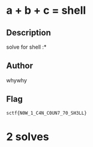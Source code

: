 # a + b + c = shell

## Description

solve for shell :*

## Author

whywhy

## Flag

`sctf{N0W_1_C4N_C0UN7_70_SH3LL}`

# 2 solves
